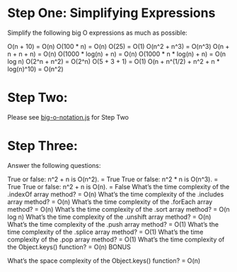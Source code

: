 # Step One: Simplifying Expressions

Simplify the following big O expressions as much as possible:

O(n + 10) = O(n)
O(100 * n) = O(n)
O(25) = O(1)
O(n^2 + n^3) = O(n^3)
O(n + n + n + n) = O(n)
O(1000 * log(n) + n) = O(n)
O(1000 * n * log(n) + n) = O(n log n)
O(2^n + n^2) = O(2^n)
O(5 + 3 + 1) = O(1)
O(n + n^(1/2) + n^2 + n * log(n)^10) = O(n^2)

# Step Two:

Please see [big-o-notation.js](/big-o-notation.js) for Step Two


# Step Three:

Answer the following questions:

True or false: n^2 + n is O(n^2). = True
True or false: n^2 * n is O(n^3). = True
True or false: n^2 + n is O(n). = False
What’s the time complexity of the .indexOf array method? = O(n)
What’s the time complexity of the .includes array method? = O(n)
What’s the time complexity of the .forEach array method? = O(n)
What’s the time complexity of the .sort array method? = O(n log n)
What’s the time complexity of the .unshift array method? = O(n)
What’s the time complexity of the .push array method? = O(1)
What’s the time complexity of the .splice array method? = O(1)
What’s the time complexity of the .pop array method? = O(1)
What’s the time complexity of the Object.keys() function? = O(n)
BONUS

What’s the space complexity of the Object.keys() function? = O(n)
